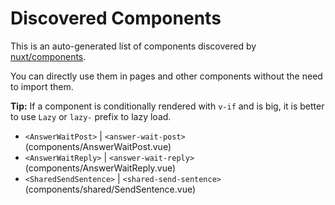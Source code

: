 # Discovered Components

This is an auto-generated list of components discovered by [nuxt/components](https://github.com/nuxt/components).

You can directly use them in pages and other components without the need to import them.

**Tip:** If a component is conditionally rendered with `v-if` and is big, it is better to use `Lazy` or `lazy-` prefix to lazy load.

- `<AnswerWaitPost>` | `<answer-wait-post>` (components/AnswerWaitPost.vue)
- `<AnswerWaitReply>` | `<answer-wait-reply>` (components/AnswerWaitReply.vue)
- `<SharedSendSentence>` | `<shared-send-sentence>` (components/shared/SendSentence.vue)

